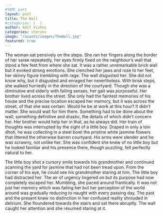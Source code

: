 ```yaml
---
#YAML part
layout: post
title: The Wall
#categories: [  ]
author: Adit Vishnu
categories: stories
image: "/assets/images/TheWall.jpg"
featured: true
---
```


The woman sat pensively on the steps. She ran her fingers along the border of her saree repeatedly, her eyes firmly fixed on the neighbour’s wall that stood a few feet from where she sat. It was a rather unremarkable brick wall but it evoked strong emotions. She clenched her jaws and rose to her feet, her skinny figure trembling with rage.  The wall disgusted her. She did not know why, but it disgusted and enraged her nevertheless. With brisk steps, she walked hurriedly in the direction of the courtyard. Though she was a diminutive and elderly with failing senses, her gait was purposeful. Her brother lived across the street. She only had the faintest memories of his house and the precise location escaped her memory, but it was across the street, of that she was certain. Would he be at work at this hour? It didn’t matter. She would wait for him there. Something had to be done about the wall; something definitive and drastic, the details of which didn’t concern her. Her brother would help her in that, as he always did.  Her train of thoughts was interrupted by the sight of a little boy.  Draped in only a loin dhoti, he was collecting in a steel bowl the pristine white jasmine flowers that littered the otherwise barren courtyard. His arms were slender and he was scrawny, not unlike her. She was confident she knew of no little boy but he looked familiar and his presence there, though puzzling, felt perfectly natural to her.

The little boy shot a cursory smile towards his grandmother and continued scanning the yard for jasmine that had not been tread upon. From the corner of his eye, he could see his grandmother staring at him. The little boy had distracted her. The air of urgency lingered on but its purpose had now completely escaped her.  Mumbling, she paced around frantically. It was not just her memory which was failing her but her perception of the world around was gradually reducing to naught with every passing day.  The past and the present knew no distinction in her confused reality shrouded in delirium. She floundered towards the stairs and sat there abruptly. The wall caught her attention and she resumed staring at it.
